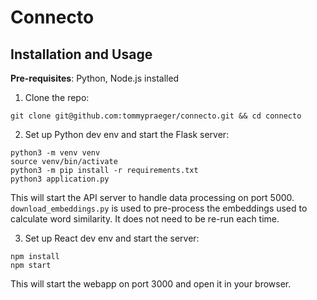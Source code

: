 # Connecto
## Installation and Usage
**Pre-requisites**: Python, Node.js installed
1. Clone the repo:
```
git clone git@github.com:tommypraeger/connecto.git && cd connecto
```

2. Set up Python dev env and start the Flask server:
```
python3 -m venv venv
source venv/bin/activate
python3 -m pip install -r requirements.txt
python3 application.py
```
This will start the API server to handle data processing on port 5000. `download_embeddings.py` is used to pre-process the embeddings used to calculate word similarity. It does not need to be re-run each time.

3. Set up React dev env and start the server:
```
npm install
npm start
```
This will start the webapp on port 3000 and open it in your browser.
